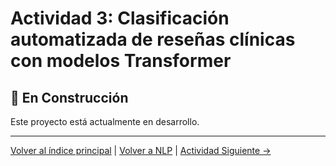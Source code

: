 # Actividad 3: Clasificación automatizada de reseñas clínicas con modelos Transformer

## 🚧 En Construcción

Este proyecto está actualmente en desarrollo.

---

[Volver al índice principal](../../README.md) | [Volver a NLP](../README.md) | [Actividad Siguiente →](../Actividad_4_Sesgos_Genero/README.md)
